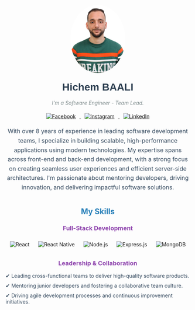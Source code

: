 <div align="center" style="text-align:center;">
  <img src="https://github.com/hichemBAALI/hichemBAALI/blob/main/hichem_github.jpg" width="150" alt="Hichem BAALI" style="border-radius: 50%;"/>

  <h1 style="font-family: 'Arial', sans-serif; color: #2c3e50; margin-top: 20px;">Hichem BAALI</h1>

  <p style="font-style: italic; color: #7f8c8d;">I'm a Software Engineer - Team Lead.</p>

  <div style="margin: 20px 0;">
    <a href="https://www.facebook.com/hichem.bili/" target="_blank">
      <img src="https://cdn.iconscout.com/icon/free/png-512/facebook-logo-2019-1597680-1350125.png" width="35" alt="Facebook" style="margin: 0 10px;"/>
    </a>
    <a href="https://www.instagram.com/hichembili/" target="_blank">
      <img src="https://www.pngkey.com/png/full/283-2831746_insta-icon-instagram.png" width="35" alt="Instagram" style="margin: 0 10px;"/>
    </a>
    <a href="https://www.linkedin.com/in/hichem-baali-16790b11a/" target="_blank">
      <img src="https://cdn4.iconfinder.com/data/icons/social-messaging-ui-color-shapes-2-free/128/social-linkedin-circle-512.png" width="35" alt="LinkedIn" style="margin: 0 10px;"/>
    </a>
  </div>

  <p style="font-size: 16px; line-height: 1.6; max-width: 600px; margin: 0 auto; color: #34495e;">
    With over 8 years of experience in leading software development teams, I specialize in building scalable, high-performance applications using modern technologies. My expertise spans across front-end and back-end development, with a strong focus on creating seamless user experiences and efficient server-side architectures. I'm passionate about mentoring developers, driving innovation, and delivering impactful software solutions.
  </p>

  <h2 style="color: #2980b9; margin-top: 40px;">My Skills</h2>

  <h3 style="color: #8e44ad;">Full-Stack Development</h3>
  <p>
    <img src="https://cdn4.iconfinder.com/data/icons/logos-3/600/React.js_logo-512.png" width="60" alt="React" style="margin: 10px;"/>
    <img src="https://cdn.iconscout.com/icon/free/png-256/react-native-555397.png" width="60" alt="React Native" style="margin: 10px;"/>
    <img src="https://cdn.iconscout.com/icon/free/png-256/node-js-1174925.png" width="60" alt="Node.js" style="margin: 10px;"/>
    <img src="https://cdn.iconscout.com/icon/free/png-256/express-7-1175086.png" width="60" alt="Express.js" style="margin: 10px;"/>
    <img src="https://cdn.iconscout.com/icon/free/png-256/mongodb-3629020-3030245.png" width="60" alt="MongoDB" style="margin: 10px;"/>
  </p>

  <h3 style="color: #8e44ad;">Leadership & Collaboration</h3>
  <ul style="list-style: none; padding: 0; color: #34495e; text-align: left; max-width: 600px; margin: 0 auto;">
    <li style="margin-bottom: 10px;">✔ Leading cross-functional teams to deliver high-quality software products.</li>
    <li style="margin-bottom: 10px;">✔ Mentoring junior developers and fostering a collaborative team culture.</li>
    <li>✔ Driving agile development processes and continuous improvement initiatives.</li>
  </ul>
</div>
